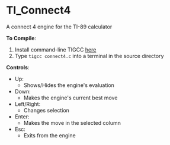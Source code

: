 # TI_Connect4
A connect 4 engine for the TI-89 calculator

**To Compile**:
1. Install command-line TIGCC [here](http://tigcc.ticalc.org/downloadbottom.html)
2. Type `tigcc connect4.c` into a terminal in the source directory

**Controls**:
* Up:
  * Shows/Hides the engine's evaluation
* Down:
  * Makes the engine's current best move
* Left/Right:
  * Changes selection
* Enter:
  * Makes the move in the selected column
* Esc:
  * Exits from the engine
